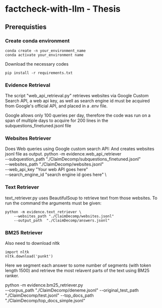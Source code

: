 # factcheck-with-llm - Thesis


## Prerequisties 

### Create conda environment
```
conda create -n your_environment_name
conda activate your_environment name
```
Download the necessary codes
```
pip install -r requirements.txt
```



### Evidence Retrieval
The script "web_api_retrieval.py" retrieves websites via Google Custom Search API, a web api key, as well as search engine id must be acquired from Google's official API, and placed in a .env file.

Google allows only 100 queries per day, therefore the code was run on a span of multiple days to acquire for 200 lines in the subquestions_finetuned.jsonl file


### Websites Retriever
Does Web queries using Google custom search API:
And creates websites jsonl file as output.
python -m evidence.web_api_retriever \
    --subquestion_path "./ClaimDecomp/subquestions_finetuned.jsonl" \
    --websites_path "./ClaimDecomp/websites.jsonl" \
    --web_api_key "Your web API goes here" \
    --search_engine_id "search engine id goes here" \
    


### Text Retriever

text_retriever.py uses BeautifulSoup to retrieve text from those websites. To run the command the arguments must be given:

```
python -m evidence.text_retriever \
    --websites_path "./ClaimDecomp/websites.jsonl"
    --output_path  "./ClaimDecomp/answers.jsonl"
```




### BM25 Retriever

Also need to download nltk
```
import nltk
nltk.download('punkt')
```

Here we segment each answer to some number of segments (with token length 1500) and retrieve the most relavent parts of the text using BM25 ranker.

python -m evidence.bm25_retriever.py \
    --corpus_path "./ClaimDecomp/deneme.jsonl"
    --original_test_path "./ClaimDecomp/test.jsonl"
    --top_docs_path "./ClaimDecomp/top_docs_simple.jsonl"
